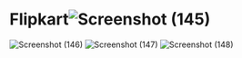 # Flipkart![Screenshot (145)](https://github.com/Akhilesh0802/Flipkart/assets/121452180/d2b796ac-48c9-4115-bf61-b406328a167c)

![Screenshot (146)](https://github.com/Akhilesh0802/Flipkart/assets/121452180/e420e31e-2851-4c00-9b06-6a2dc5aa046b)
![Screenshot (147)](https://github.com/Akhilesh0802/Flipkart/assets/121452180/0ebbc708-1604-4047-b789-8ff95219aac3)
![Screenshot (148)](https://github.com/Akhilesh0802/Flipkart/assets/121452180/ef69b524-114a-484e-9bde-c3e009b4e2b4)
